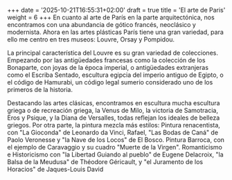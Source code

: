 +++
date = '2025-10-21T16:55:31+02:00'
draft = true
title = 'El arte de  Paris'
weight = 6
+++
En cuanto al arte de París en la parte arquitectónica, nos encontramos con una abundancia de gótico francés, neoclásico y modernista. Ahora en las artes plásticas París tiene una gran variedad, para ello me centro en tres museos: Louvre, Orsay y Pompidou.  

La principal característica del Louvre es su gran variedad de colecciones. Empezando por las antigüedades francesas como la colección de los Bonaparte, con joyas de la época imperial, o antigüedades extranjeras como el Escriba Sentado, escultura egipcia del imperio antiguo de Egipto, o el código de Hamurabi, un código legal sumerio considerado uno de los primeros de la historia. 

Destacando las artes clásicas, encontramos en escultura mucha escultura griega o de recreación griega, la Venus de Milo, la victoria de Samotracia, Eros y Psique, y la Diana de Versalles, todas reflejan los ideales de belleza griegos. Por otra parte, la pintura mezcla más estilos: Pintura renacentista, con "La Gioconda" de Leonardo da Vinci, Rafael, "Las Bodas de Caná" de Paolo Veronesse y "la Nave de los Locos" de El Bosco. Pintura Barroca, con el ejemplo de Caravaggio y su cuadro "Muerte de la Virgen". Romanticismo e Historicismo con "la Libertad Guiando al pueblo" de Eugene Delacroix, "la Balsa de la Meudusa" de Théodore Géricault, y "el Juramento de los Horacios" de Jaques-Louis David  